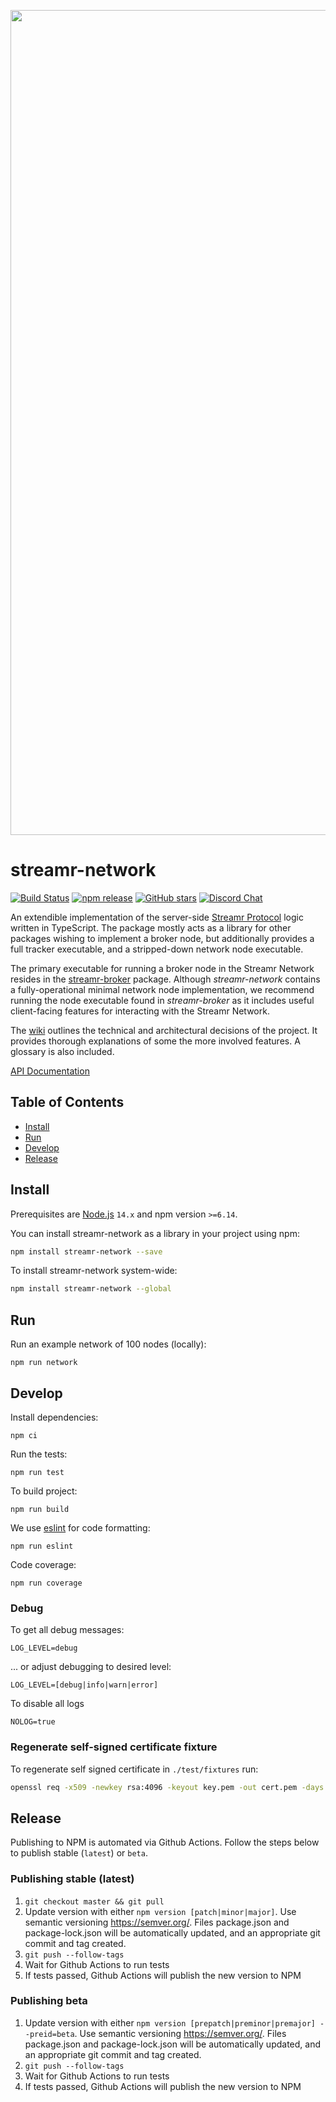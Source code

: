<p align="center">
  <a href="https://streamr.network">
    <img alt="Streamr" src="https://raw.githubusercontent.com/streamr-dev/streamr-client-javascript/master/readme-header-img.png" width="1320" />
  </a>
</p>

# streamr-network

[![Build Status](https://img.shields.io/github/workflow/status/streamr-dev/network/nodejs/master)](https://github.com/streamr-dev/network/actions)
[![npm release](https://img.shields.io/npm/v/streamr-network?style=flat)](https://www.npmjs.com/package/streamr-network)
[![GitHub stars](https://img.shields.io/github/stars/streamr-dev/network.svg?style=flat&label=Star&maxAge=2592000)](https://github.com/streamr-dev/network/)
[![Discord Chat](https://img.shields.io/discord/801574432350928907.svg?label=Discord&logo=Discord&colorB=7289da)](https://discord.gg/FVtAph9cvz)


An extendible implementation of the server-side
[Streamr Protocol](https://github.com/streamr-dev/streamr-specs/blob/master/PROTOCOL.md) logic written in TypeScript.
The package mostly acts as a library for other packages wishing to implement a broker node, but additionally
provides a full tracker executable, and a stripped-down network node executable.


The primary executable for running a broker node in the Streamr Network resides in the
[streamr-broker](https://github.com/streamr-dev/broker) package. Although _streamr-network_ contains a
fully-operational minimal network node implementation, we recommend running the node executable found in
_streamr-broker_ as it includes useful client-facing features for interacting with the Streamr Network.

The [wiki](https://github.com/streamr-dev/network/wiki) outlines the technical and architectural
decisions of the project. It provides thorough explanations of some the more involved features.
A glossary is also included.

[API Documentation](https://streamr-dev.github.io/network/)

## Table of Contents
- [Install](#install)
- [Run](#run)
- [Develop](#develop)
- [Release](#release)

## Install

Prerequisites are [Node.js](https://nodejs.org/) `14.x` and npm version `>=6.14`.

You can install streamr-network as a library in your project using npm:

```bash
npm install streamr-network --save
```

To install streamr-network system-wide:
```bash
npm install streamr-network --global
```

## Run

Run an example network of 100 nodes (locally):

    npm run network

## Develop

Install dependencies:

    npm ci

Run the tests:

    npm run test

To build project:

    npm run build

We use [eslint](https://github.com/eslint/eslint) for code formatting:

    npm run eslint

Code coverage:

    npm run coverage

### Debug

To get all debug messages:

    LOG_LEVEL=debug

... or adjust debugging to desired level:

    LOG_LEVEL=[debug|info|warn|error]

To disable all logs

    NOLOG=true

### Regenerate self-signed certificate fixture
To regenerate self signed certificate in `./test/fixtures` run:

```bash
openssl req -x509 -newkey rsa:4096 -keyout key.pem -out cert.pem -days 36500 -nodes -subj "/CN=localhost"
```

## Release

Publishing to NPM is automated via Github Actions. Follow the steps below to publish stable (`latest`) or `beta`.

### Publishing stable (latest)
1. `git checkout master && git pull`
2. Update version with either `npm version [patch|minor|major]`. Use semantic versioning
https://semver.org/. Files package.json and package-lock.json will be automatically updated, and an appropriate git commit and tag created.
3. `git push --follow-tags`
4. Wait for Github Actions to run tests
5. If tests passed, Github Actions will publish the new version to NPM

### Publishing beta
1. Update version with either `npm version [prepatch|preminor|premajor] --preid=beta`. Use semantic versioning
https://semver.org/. Files package.json and package-lock.json will be automatically updated, and an appropriate git commit and tag created.
2. `git push --follow-tags`
3. Wait for Github Actions to run tests
4. If tests passed, Github Actions will publish the new version to NPM

